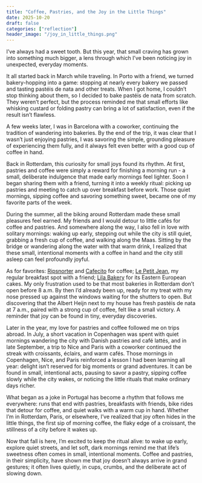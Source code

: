 ```yaml
---
title: "Coffee, Pastries, and the Joy in the Little Things"
date: 2025-10-20
draft: false
categories: ["reflection"]
header_image: "/joy_in_little_things.png"
---
```


I’ve always had a sweet tooth. But this year, that small craving has grown into something much bigger, a lens through which I’ve been noticing joy in unexpected, everyday moments.

It all started back in March while traveling. In Porto with a friend, we turned bakery-hopping into a game: stopping at nearly every bakery we passed and tasting pastéis de nata and other treats. When I got home, I couldn’t stop thinking about them, so I decided to bake pastéis de nata from scratch. They weren’t perfect, but the process reminded me that small efforts like whisking custard or folding pastry can bring a lot of satisfaction, even if the result isn’t flawless.

A few weeks later, I was in Barcelona with a coworker, continuing the tradition of wandering into bakeries. By the end of the trip, it was clear that I wasn’t just enjoying pastries, I was savoring the simple, grounding pleasure of experiencing them fully, and it always felt even better with a good cup of coffee in hand.

Back in Rotterdam, this curiosity for small joys found its rhythm. At first, pastries and coffee were simply a reward for finishing a morning run - a small, deliberate indulgence that made early mornings feel lighter. Soon I began sharing them with a friend, turning it into a weekly ritual: picking up pastries and meeting to catch up over breakfast before work. Those quiet mornings, sipping coffee and savoring something sweet, became one of my favorite parts of the week.

During the summer, all the biking around Rotterdam made these small pleasures feel earned. My friends and I would detour to little cafés for coffee and pastries. And somewhere along the way, I also fell in love with solitary mornings: waking up early, stepping out while the city is still quiet, grabbing a fresh cup of coffee, and walking along the Maas. Sitting by the bridge or wandering along the water with that warm drink, I realized that these small, intentional moments with a coffee in hand and the city still asleep can feel profoundly joyful.

As for favorites: [Ripsnorter](https://share.google/Ucm2hJQ3pUKgLy6z3_) and [Cafecito](https://share.google/isRw8VBkYLMyBwWTX_) for coffee; [Le Petit Jean](https://share.google/DvSeEKO3eOeNw8VBs), my regular breakfast spot with a friend; [Lila Bakery](https://share.google/lElWxLrXbHtdrmBql) for its Eastern European cakes. My only frustration used to be that most bakeries in Rotterdam don’t open before 8 a.m. By then I’d already been up, ready for my treat with my nose pressed up against the windows waiting for the shutters to open. But discovering that the Albert Heijn next to my house has fresh pastéis de nata at 7 a.m., paired with a strong cup of coffee, felt like a small victory. A reminder that joy can be found in tiny, everyday discoveries.

Later in the year, my love for pastries and coffee followed me on trips abroad. In July, a short vacation in Copenhagen was spent with quiet mornings wandering the city with Danish pastries and café lattés, and in late September, a trip to Nice and Paris with a coworker continued the streak with croissants, éclairs, and warm cafés. Those mornings in Copenhagen, Nice, and Paris reinforced a lesson I had been learning all year: delight isn’t reserved for big moments or grand adventures. It can be found in small, intentional acts, pausing to savor a pastry, sipping coffee slowly while the city wakes, or noticing the little rituals that make ordinary days richer.

What began as a joke in Portugal has become a rhythm that follows me everywhere: runs that end with pastries, breakfasts with friends, bike rides that detour for coffee, and quiet walks with a warm cup in hand. Whether I’m in Rotterdam, Paris, or elsewhere, I’ve realized that joy often hides in the little things, the first sip of morning coffee, the flaky edge of a croissant, the stillness of a city before it wakes up.

Now that fall is here, I’m excited to keep the ritual alive: to wake up early, explore quiet streets, and let soft, dark mornings remind me that life’s sweetness often comes in small, intentional moments. Coffee and pastries, in their simplicity, have shown me that joy doesn’t always arrive in grand gestures; it often lives quietly, in cups, crumbs, and the deliberate act of slowing down.